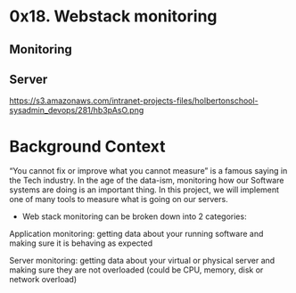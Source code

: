 # 0x18. Webstack monitoring

## Monitoring 
## Server

https://s3.amazonaws.com/intranet-projects-files/holbertonschool-sysadmin_devops/281/hb3pAsO.png


# Background Context
“You cannot fix or improve what you cannot measure” is a famous saying in the Tech industry. In the age of the data-ism, monitoring how our Software systems are doing is an important thing. In this project, we will implement one of many tools to measure what is going on our servers.

* Web stack monitoring can be broken down into 2 categories:

Application monitoring: getting data about your running software and making sure it is behaving as expected

Server monitoring: getting data about your virtual or physical server and making sure they are not overloaded (could be CPU, memory, disk or network overload)

